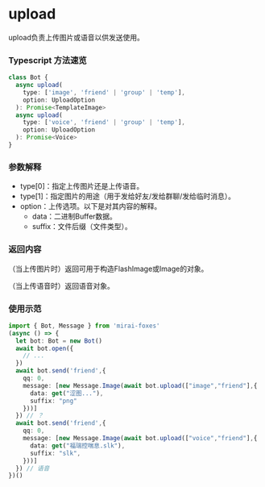 # upload

upload负责上传图片或语音以供发送使用。

### Typescript 方法速览

```typescript
class Bot {
  async upload(
    type: ['image', 'friend' | 'group' | 'temp'],
    option: UploadOption
  ): Promise<TemplateImage>
  async upload(
    type: ['voice', 'friend' | 'group' | 'temp'],
    option: UploadOption
  ): Promise<Voice>
}
```

### 参数解释

- type[0]：指定上传图片还是上传语音。
- type[1]：指定图片的用途（用于发给好友/发给群聊/发给临时消息）。
- option：上传选项。以下是对其内容的解释。
  - data：二进制Buffer数据。
  - suffix：文件后缀（文件类型）。

### 返回内容

（当上传图片时）返回可用于构造FlashImage或Image的对象。

（当上传语音时）返回语音对象。

### 使用示范

```typescript
import { Bot, Message } from 'mirai-foxes'
(async () => {
  let bot: Bot = new Bot()
  await bot.open({
    // ...
  })
  await bot.send('friend',{
    qq: 0,
    message: [new Message.Image(await bot.upload(["image","friend"],{
      data: get("涩图..."),
      suffix: "png"
    }))]
  }) // ？
  await bot.send('friend',{
    qq: 0,
    message: [new Message.Image(await bot.upload(["voice","friend"],{
      data: get("福瑞控喘息.slk"),
      suffix: "slk",
    }))]
  }) // 语音
})()
```
